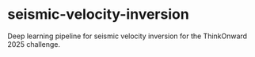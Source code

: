 # seismic-velocity-inversion
Deep learning pipeline for seismic velocity inversion for the ThinkOnward 2025 challenge.
